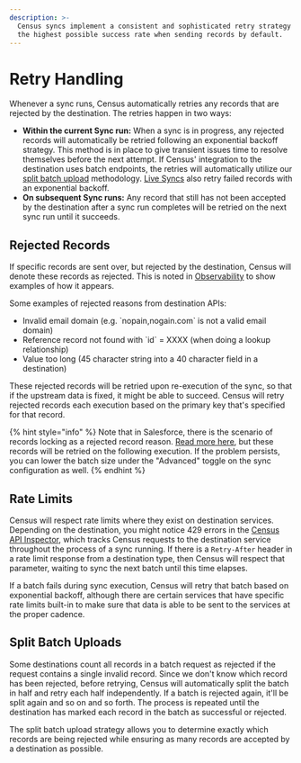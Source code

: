 ```yaml
---
description: >-
  Census syncs implement a consistent and sophisticated retry strategy to ensure
  the highest possible success rate when sending records by default.
---
```


# Retry Handling

Whenever a sync runs, Census automatically retries any records that are rejected by the destination. The retries happen in two ways:

* **Within the current Sync run:** When a sync is in progress, any rejected records will automatically be retried following an exponential backoff strategy. This method is in place to give transient issues time to resolve themselves before the next attempt. If Census' integration to the destination uses batch endpoints, the retries will automatically utilize our [split batch upload](retry-handling.md#split-batch-uploads) methodology. [Live Syncs](live-syncs.md) also retry failed records with an exponential backoff.
* **On subsequent Sync runs:** Any record that still has not been accepted by the destination after a sync run completes will be retried on the next sync run until it succeeds.&#x20;

## Rejected Records

If specific records are sent over, but rejected by the destination, Census will denote these records as rejected. This is noted in [Observability](../sync-monitoring/) to show examples of how it appears.

Some examples of rejected reasons from destination APIs:

* Invalid email domain (e.g. \`nopain,nogain.com\` is not a valid email domain)
* Reference record not found with \`id\` = XXXX (when doing a lookup relationship)
* Value too long (45 character string into a 40 character field in a destination)

These rejected records will be retried upon re-execution of the sync, so that if the upstream data is fixed, it might be able to succeed. Census will retry rejected records each execution based on the primary key that's specified for that record.

{% hint style="info" %}
Note that in Salesforce, there is the scenario of records locking as a rejected record reason. [Read more here](../../destinations/salesforce.md#common-errors), but these records will be retried on the following execution. If the problem persists, you can lower the batch size under the "Advanced" toggle on the sync configuration as well.
{% endhint %}



## Rate Limits

Census will respect rate limits where they exist on destination services. Depending on the destination, you might notice 429 errors in the [Census API Inspector](../sync-monitoring/#api-inspector), which tracks Census requests to the destination service throughout the process of a sync running. If there is a `Retry-After` header in a rate limit response from a destination type, then Census will respect that parameter, waiting to sync the next batch until this time elapses.

If a batch fails during sync execution, Census will retry that batch based on exponential backoff, although there are certain services that have specific rate limits built-in to make sure that data is able to be sent to the services at the proper cadence.

## Split Batch Uploads

Some destinations count all records in a batch request as rejected if the request contains a single invalid record. Since we don't know which record has been rejected, before retrying, Census will automatically split the batch in half and retry each half independently. If a batch is rejected again, it'll be split again and so on and so forth. The process is repeated until the destination has marked each record in the batch as successful or rejected.

The split batch upload strategy allows you to determine exactly which records are being rejected while ensuring as many records are accepted by a destination as possible.
